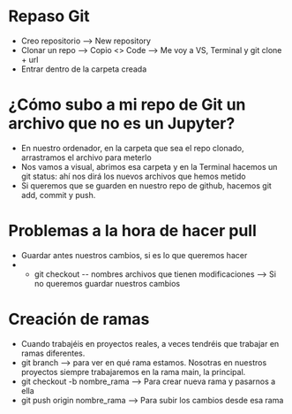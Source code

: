 # Repaso Git

- Creo repositorio --> New repository
- Clonar un repo --> Copio <> Code --> Me voy a VS, Terminal y git clone + url
- Entrar dentro de la carpeta creada


# ¿Cómo subo a mi repo de Git un archivo que no es un Jupyter?
- En nuestro ordenador, en la carpeta que sea el repo clonado, arrastramos el archivo para meterlo
- Nos vamos a visual, abrimos esa carpeta y en la Terminal hacemos un git status: ahí nos dirá los nuevos archivos que hemos metido
- Si queremos que se guarden en nuestro repo de github, hacemos git add, commit y push.


# Problemas a la hora de hacer pull
- Guardar antes nuestros cambios, si es lo que queremos hacer
- - git checkout -- nombres archivos que tienen modificaciones --> Si no queremos guardar nuestros cambios


# Creación de ramas
- Cuando trabajéis en proyectos reales, a veces tendréis que trabajar en ramas diferentes.
- git branch --> para ver en qué rama estamos. Nosotras en nuestros proyectos siempre trabajaremos en la rama main, la principal.
- git checkout -b nombre_rama --> Para crear nueva rama y pasarnos a ella
- git push origin nombre_rama --> Para subir los cambios desde esa rama

